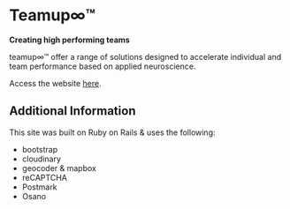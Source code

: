 # Teamup∞™

**Creating high performing teams**

teamup∞™ offer a range of solutions designed to accelerate individual and team performance based on applied neuroscience.

Access the website [here](http://www.teamup.inc/).

## Additional Information

This site was built on Ruby on Rails & uses the following:
- bootstrap
- cloudinary
- geocoder & mapbox
- reCAPTCHA
- Postmark
- Osano
